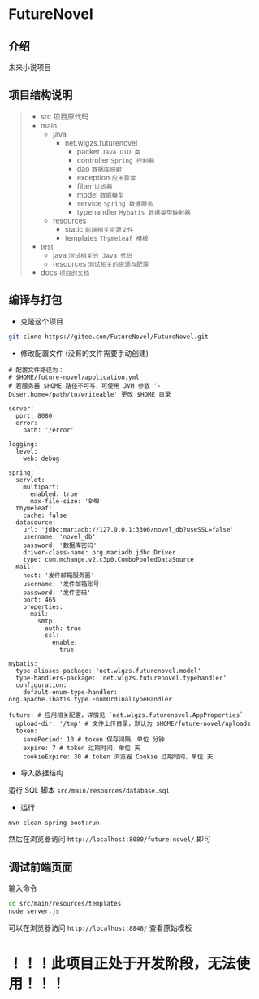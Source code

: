 # FutureNovel

## 介绍
未来小说项目

## 项目结构说明
>- src 项目原代码  
>  - main
>    - java  
>      - net.wlgzs.futurenovel  
>        - packet `Java DTO 类`  
>        - controller `Spring 控制器`  
>        - dao `数据库映射`  
>        - exception `应用异常`  
>        - filter `过滤器`  
>        - model `数据模型`  
>        - service `Spring 数据服务`  
>        - typehandler `Mybatis 数据类型映射器`  
>    - resources  
>      - static `前端相关资源文件`  
>      - templates `Thymeleaf 模板`  
>  - test  
>    - java `测试相关的 Java 代码`  
>    - resources `测试相关的资源与配置`  
>- docs `项目的文档`

## 编译与打包
+ 克隆这个项目  
```bash
git clone https://gitee.com/FutureNovel/FutureNovel.git
```

+ 修改配置文件 (没有的文件需要手动创建)
```
# 配置文件路径为：
# $HOME/future-novel/application.yml
# 若服务器 $HOME 路径不可写，可使用 JVM 参数 '-Duser.home=/path/to/writeable' 更改 $HOME 目录

server:
  port: 8080
  error:
    path: '/error'

logging:
  level:
    web: debug

spring:
  servlet:
    multipart:
      enabled: true
      max-file-size: '8MB'
  thymeleaf:
    cache: false
  datasource:
    url: 'jdbc:mariadb://127.0.0.1:3306/novel_db?useSSL=false'
    username: 'novel_db'
    password: '数据库密码'
    driver-class-name: org.mariadb.jdbc.Driver
    type: com.mchange.v2.c3p0.ComboPooledDataSource
  mail:
    host: '发件邮箱服务器'
    username: '发件邮箱账号'
    password: '发件密码'
    port: 465
    properties:
      mail:
        smtp:
          auth: true
          ssl:
            enable:
              true

mybatis:
  type-aliases-package: 'net.wlgzs.futurenovel.model'
  type-handlers-package: 'net.wlgzs.futurenovel.typehandler'
  configuration:
    default-enum-type-handler: org.apache.ibatis.type.EnumOrdinalTypeHandler

future: # 应用相关配置，详情见 `net.wlgzs.futurenovel.AppProperties`
  upload-dir: '/tmp' # 文件上传目录，默认为 $HOME/future-novel/uploads
  token:
    savePeriod: 10 # token 保存间隔，单位 分钟
    expire: 7 # token 过期时间，单位 天
    cookieExpire: 30 # token 浏览器 Cookie 过期时间，单位 天

```

+ 导入数据结构

运行 SQL 脚本 `src/main/resources/database.sql`

+ 运行
```bash
mvn clean spring-boot:run
```
然后在浏览器访问 `http://localhost:8080/future-novel/` 即可

## 调试前端页面

输入命令
```bash
cd src/main/resources/templates
node server.js
```
可以在浏览器访问 `http://localhost:8848/` 查看原始模板


# ！！！此项目正处于开发阶段，无法使用！！！
